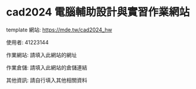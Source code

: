# cad2024 電腦輔助設計與實習作業網站

template 網站: https://mde.tw/cad2024_hw 

使用者: 41223144

作業網站: 請填入此網站的網址

作業倉儲: 請填入此網站的倉儲連結

其他資訊: 請自行填入其他相關資料
